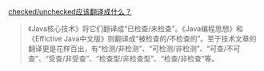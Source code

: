 [checked/unchecked应该翻译成什么？](https://codemany.com/blog/what-should-checked-and-unchecked-translate/)

> 《Java核心技术》将它们翻译成“已检查/未检查”。《Java编程思想》和《Effictive Java中文版》则翻译成“被检查的/不检查的”。至于技术文章的翻译更是花样百出，有“检测/非检测”、“可检测/非检测”、“可查/不可查”、“受查/非受查”、“检查型/非检查型”、“检查/非检查”等。
